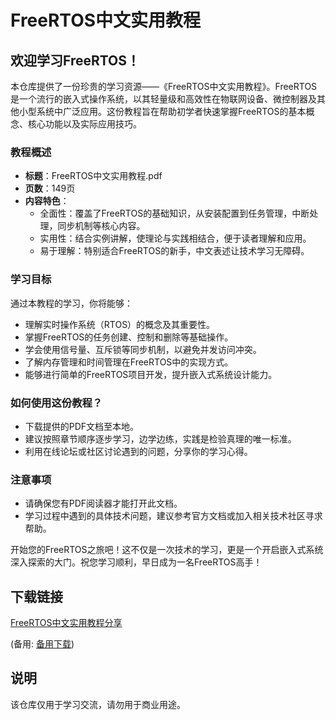 # FreeRTOS中文实用教程

## 欢迎学习FreeRTOS！

本仓库提供了一份珍贵的学习资源——《FreeRTOS中文实用教程》。FreeRTOS是一个流行的嵌入式操作系统，以其轻量级和高效性在物联网设备、微控制器及其他小型系统中广泛应用。这份教程旨在帮助初学者快速掌握FreeRTOS的基本概念、核心功能以及实际应用技巧。

### 教程概述

- **标题**：FreeRTOS中文实用教程.pdf
- **页数**：149页
- **内容特色**：
    - 全面性：覆盖了FreeRTOS的基础知识，从安装配置到任务管理，中断处理，同步机制等核心内容。
    - 实用性：结合实例讲解，使理论与实践相结合，便于读者理解和应用。
    - 易于理解：特别适合FreeRTOS的新手，中文表述让技术学习无障碍。
    
### 学习目标

通过本教程的学习，你将能够：
- 理解实时操作系统（RTOS）的概念及其重要性。
- 掌握FreeRTOS的任务创建、控制和删除等基础操作。
- 学会使用信号量、互斥锁等同步机制，以避免并发访问冲突。
- 了解内存管理和时间管理在FreeRTOS中的实现方式。
- 能够进行简单的FreeRTOS项目开发，提升嵌入式系统设计能力。

### 如何使用这份教程？

- 下载提供的PDF文档至本地。
- 建议按照章节顺序逐步学习，边学边练，实践是检验真理的唯一标准。
- 利用在线论坛或社区讨论遇到的问题，分享你的学习心得。

### 注意事项

- 请确保您有PDF阅读器才能打开此文档。
- 学习过程中遇到的具体技术问题，建议参考官方文档或加入相关技术社区寻求帮助。

开始您的FreeRTOS之旅吧！这不仅是一次技术的学习，更是一个开启嵌入式系统深入探索的大门。祝您学习顺利，早日成为一名FreeRTOS高手！

## 下载链接
[FreeRTOS中文实用教程分享](https://pan.quark.cn/s/30f303ff320d) 

(备用: [备用下载](https://pan.baidu.com/s/1Y5aceuM8qjTJjMnvSJZicA?pwd=1234))

## 说明

该仓库仅用于学习交流，请勿用于商业用途。
